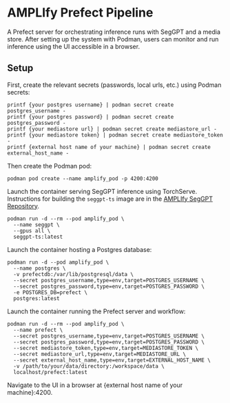 # AMPLIfy Prefect Pipeline

A Prefect server for orchestrating inference runs with SegGPT and a media store. After setting up the system with Podman, users can monitor and run inference using the UI accessible in a browser.

## Setup

First, create the relevant secrets (passwords, local urls, etc.) using Podman secrets:
```
printf {your postgres username} | podman secret create postgres_username -
printf {your postgres password} | podman secret create postgres_password -
printf {your mediastore url} | podman secret create mediastore_url -
printf {your mediastore token} | podman secret create mediastore_token -
printf {external host name of your machine} | podman secret create external_host_name -
```

Then create the Podman pod:
```
podman pod create --name amplify_pod -p 4200:4200
```

Launch the container serving SegGPT inference using TorchServe. Instructions for building the `seggpt-ts` image are in the [AMPLIfy SegGPT Repository](https://github.com/WHOIGit/seggpt/tree/main/serve#running-with-dockerized-torchserve).
```
podman run -d --rm --pod amplify_pod \
  --name seggpt \
  --gpus all \
  seggpt-ts:latest
```

Launch the container hosting a Postgres database:
```
podman run -d --pod amplify_pod \
  --name postgres \
  -v prefectdb:/var/lib/postgresql/data \
  --secret postgres_username,type=env,target=POSTGRES_USERNAME \
  --secret postgres_password,type=env,target=POSTGRES_PASSWORD \
  -e POSTGRES_DB=prefect \
  postgres:latest
```

Launch the container running the Prefect server and workflow:
```
podman run -d --rm --pod amplify_pod \
  --name prefect \
  --secret postgres_username,type=env,target=POSTGRES_USERNAME \
  --secret postgres_password,type=env,target=POSTGRES_PASSWORD \
  --secret mediastore_token,type=env,target=MEDIASTORE_TOKEN \
  --secret mediastore_url,type=env,target=MEDIASTORE_URL \
  --secret external_host_name,type=env,target=EXTERNAL_HOST_NAME \
  -v /path/to/your/data/directory:/workspace/data \
  localhost/prefect:latest
```

Navigate to the UI in a browser at {external host name of your machine}:4200. 